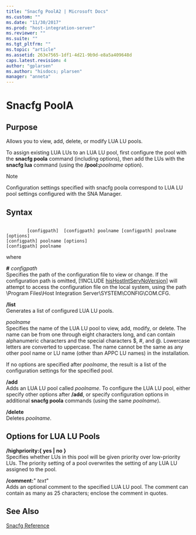 ```yaml
---
title: "Snacfg PoolA2 | Microsoft Docs"
ms.custom: ""
ms.date: "11/30/2017"
ms.prod: "host-integration-server"
ms.reviewer: ""
ms.suite: ""
ms.tgt_pltfrm: ""
ms.topic: "article"
ms.assetid: 263e7565-1df1-4d21-9b9d-e8a5a409648d
caps.latest.revision: 4
author: "gplarsen"
ms.author: "hisdocs; plarsen"
manager: "anneta"
---
```

# Snacfg PoolA
## Purpose  
 Allows you to view, add, delete, or modify LUA LU pools.  
  
 To assign existing LUA LUs to an LUA LU pool, first configure the pool with the <strong>snacfg poola</strong> command (including options), then add the LUs with the <strong>snacfg lua</strong> command (using the <strong>/pool:</strong><em>poolname</em> option).  
  
> [!NOTE]
>  Configuration settings specified with snacfg poola correspond to LUA LU pool settings configured with the SNA Manager.  
  
## Syntax  
  
```  
  
        [configpath]  [configpath] poolname [configpath] poolname [options]  
[configpath] poolname [options]  
[configpath] poolname  
```  
  
 where  
  
 <strong>#</strong> <em>configpath</em>  
 Specifies the path of the configuration file to view or change. If the configuration path is omitted, [!INCLUDE [hisHostIntServNoVersion](../includes/hishostintservnoversion-md.md)] will attempt to access the configuration file on the local system, using the path \Program Files\Host Integration Server\SYSTEM\CONFIG\COM.CFG.  
  
 **/list**  
 Generates a list of configured LUA LU pools.  
  
 *poolname*  
 Specifies the name of the LUA LU pool to view, add, modify, or delete. The name can be from one through eight characters long, and can contain alphanumeric characters and the special characters $, #, and @. Lowercase letters are converted to uppercase. The name cannot be the same as any other pool name or LU name (other than APPC LU names) in the installation.  
  
 If no options are specified after *poolname*, the result is a list of the configuration settings for the specified pool.  
  
 **/add**  
 Adds an LUA LU pool called *poolname*. To configure the LUA LU pool, either specify other options after **/add**, or specify configuration options in additional **snacfg poola** commands (using the same *poolname*).  
  
 **/delete**  
 Deletes *poolname*.  
  
## Options for LUA LU Pools  
 **/highpriority:{ yes &#124; no }**  
 Specifies whether LUs in this pool will be given priority over low-priority LUs. The priority setting of a pool overwrites the setting of any LUA LU assigned to the pool.  
  
 **/comment:**" *text*"  
 Adds an optional comment to the specified LUA LU pool. The comment can contain as many as 25 characters; enclose the comment in quotes.  
  
## See Also  
 [Snacfg Reference](../core/snacfg-reference2.md)